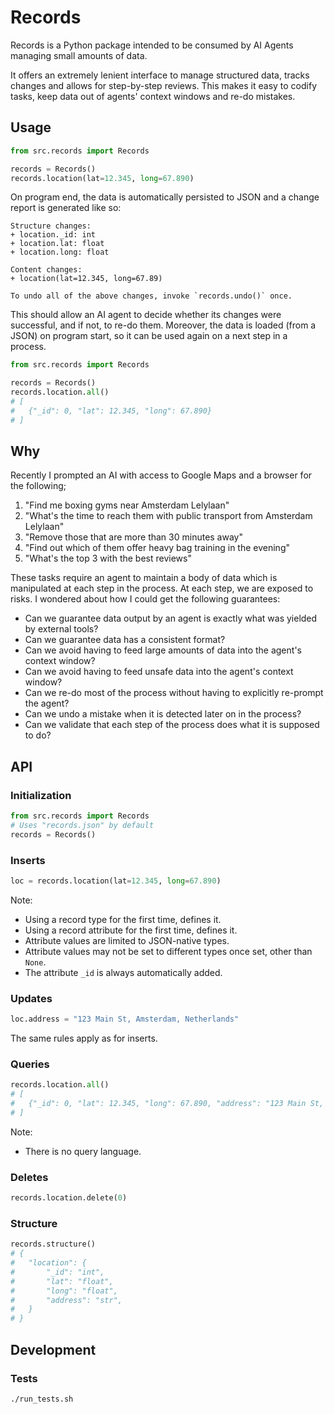 # Records

Records is a Python package intended to be consumed by AI Agents managing small amounts of data.

It offers an extremely lenient interface to manage structured data, tracks changes and allows for step-by-step reviews. This makes it easy to codify tasks, keep data out of agents' context windows and re-do mistakes.

## Usage

```python
from src.records import Records

records = Records()
records.location(lat=12.345, long=67.890)
```

On program end, the data is automatically persisted to JSON and a change report is generated like so:

```text
Structure changes:
+ location._id: int
+ location.lat: float
+ location.long: float

Content changes:
+ location(lat=12.345, long=67.89)

To undo all of the above changes, invoke `records.undo()` once.
```

This should allow an AI agent to decide whether its changes were successful, and if not, to re-do them.
Moreover, the data is loaded (from a JSON) on program start, so it can be used again on a next step in a process.

```python
from src.records import Records

records = Records()
records.location.all()
# [
#	{"_id": 0, "lat": 12.345, "long": 67.890}
# ]
```

## Why

Recently I prompted an AI with access to Google Maps and a browser for the following;

1. "Find me boxing gyms near Amsterdam Lelylaan"
2. "What's the time to reach them with public transport from Amsterdam Lelylaan"
3. "Remove those that are more than 30 minutes away"
4. "Find out which of them offer heavy bag training in the evening"
5. "What's the top 3 with the best reviews"

These tasks require an agent to maintain a body of data which is manipulated at each step in the process.
At each step, we are exposed to risks. I wondered about how I could get the following guarantees:

- Can we guarantee data output by an agent is exactly what was yielded by external tools?
- Can we guarantee data has a consistent format?
- Can we avoid having to feed large amounts of data into the agent's context window?
- Can we avoid having to feed unsafe data into the agent's context window?
- Can we re-do most of the process without having to explicitly re-prompt the agent?
- Can we undo a mistake when it is detected later on in the process?
- Can we validate that each step of the process does what it is supposed to do?

## API

### Initialization

```python
from src.records import Records
# Uses "records.json" by default
records = Records()
```

### Inserts

```python
loc = records.location(lat=12.345, long=67.890)
```

Note:
- Using a record type for the first time, defines it.
- Using a record attribute for the first time, defines it.
- Attribute values are limited to JSON-native types.
- Attribute values may not be set to different types once set, other than `None`.
- The attribute `_id` is always automatically added.

### Updates

```python
loc.address = "123 Main St, Amsterdam, Netherlands"
```

The same rules apply as for inserts.

### Queries

```python
records.location.all()
# [
#	{"_id": 0, "lat": 12.345, "long": 67.890, "address": "123 Main St, Amsterdam, Netherlands"}
# ]
```

Note:
- There is no query language.

### Deletes

```python
records.location.delete(0)
```

### Structure

```python
records.structure()
# {
#	"location": {
#       "_id": "int",
#		"lat": "float", 
#		"long": "float",
#		"address": "str",
#	}
# }
```
## Development

### Tests

```bash
./run_tests.sh
```
